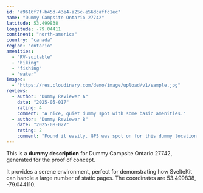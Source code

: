 ```yaml
---
id: "a9616f7f-b45d-43e4-a25c-e56dcaffc1ec"
name: "Dummy Campsite Ontario 27742"
latitude: 53.499838
longitude: -79.04411
continent: "north-america"
country: "canada"
region: "ontario"
amenities:
  - "RV-suitable"
  - "hiking"
  - "fishing"
  - "water"
images:
  - "https://res.cloudinary.com/demo/image/upload/v1/sample.jpg"
reviews:
  - author: "Dummy Reviewer A"
    date: "2025-05-017"
    rating: 4
    comment: "A nice, quiet dummy spot with some basic amenities."
  - author: "Dummy Reviewer B"
    date: "2025-08-027"
    rating: 2
    comment: "Found it easily. GPS was spot on for this dummy location."
---
```


This is a **dummy description** for Dummy Campsite Ontario 27742, generated for the proof of concept.

It provides a serene environment, perfect for demonstrating how SvelteKit can handle a large number of static pages. The coordinates are 53.499838, -79.044110.
